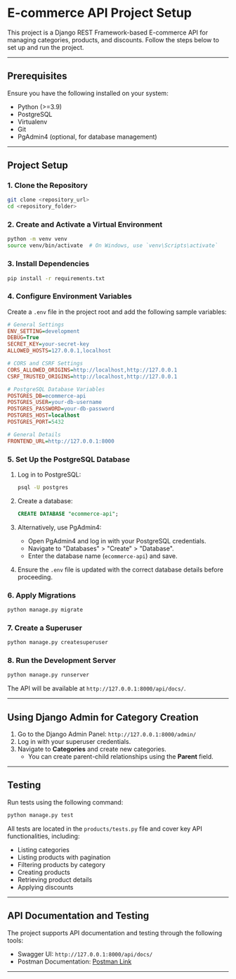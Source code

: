 # E-commerce API Project Setup

This project is a Django REST Framework-based E-commerce API for managing categories, products, and discounts. Follow the steps below to set up and run the project.

---

## Prerequisites

Ensure you have the following installed on your system:

- Python (>=3.9)
- PostgreSQL
- Virtualenv
- Git
- PgAdmin4 (optional, for database management)

---

## Project Setup

### 1. Clone the Repository

```bash
git clone <repository_url>
cd <repository_folder>
```

### 2. Create and Activate a Virtual Environment

```bash
python -m venv venv
source venv/bin/activate  # On Windows, use `venv\Scripts\activate`
```

### 3. Install Dependencies

```bash
pip install -r requirements.txt
```

### 4. Configure Environment Variables

Create a `.env` file in the project root and add the following sample variables:

```ini
# General Settings
ENV_SETTING=development
DEBUG=True
SECRET_KEY=your-secret-key
ALLOWED_HOSTS=127.0.0.1,localhost

# CORS and CSRF Settings
CORS_ALLOWED_ORIGINS=http://localhost,http://127.0.0.1
CSRF_TRUSTED_ORIGINS=http://localhost,http://127.0.0.1

# PostgreSQL Database Variables
POSTGRES_DB=ecommerce-api
POSTGRES_USER=your-db-username
POSTGRES_PASSWORD=your-db-password
POSTGRES_HOST=localhost
POSTGRES_PORT=5432

# General Details
FRONTEND_URL=http://127.0.0.1:8000
```

### 5. Set Up the PostgreSQL Database

1. Log in to PostgreSQL:
   ```bash
   psql -U postgres
   ```

2. Create a database:
   ```sql
   CREATE DATABASE "ecommerce-api";
   ```

3. Alternatively, use PgAdmin4:
   - Open PgAdmin4 and log in with your PostgreSQL credentials.
   - Navigate to "Databases" > "Create" > "Database".
   - Enter the database name (`ecommerce-api`) and save.

4. Ensure the `.env` file is updated with the correct database details before proceeding.

### 6. Apply Migrations

```bash
python manage.py migrate
```

### 7. Create a Superuser

```bash
python manage.py createsuperuser
```

### 8. Run the Development Server

```bash
python manage.py runserver
```

The API will be available at `http://127.0.0.1:8000/api/docs/`.

---

## Using Django Admin for Category Creation

1. Go to the Django Admin Panel: `http://127.0.0.1:8000/admin/`
2. Log in with your superuser credentials.
3. Navigate to **Categories** and create new categories.
   - You can create parent-child relationships using the **Parent** field.

---

## Testing

Run tests using the following command:

```bash
python manage.py test
```

All tests are located in the `products/tests.py` file and cover key API functionalities, including:

- Listing categories
- Listing products with pagination
- Filtering products by category
- Creating products
- Retrieving product details
- Applying discounts

---

## API Documentation and Testing

The project supports API documentation and testing through the following tools:

- Swagger UI: `http://127.0.0.1:8000/api/docs/`
- Postman Documentation: [Postman Link](https://documenter.getpostman.com/view/12478388/2sAYJ99J1q#d7a7413d-8fd3-4d07-8eb4-261883a8381d)

---

